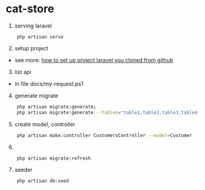 # cat-store

1. serving laravel
```shell
    php artisan serve
```

2. setup project 

- see more: [how to set up project laravel you cloned from github](https://anh0701.github.io/blogs/post/setup-laravel)

3. list api
- in file docs/my-request.ps1

4. generate migrate

```sh
    php artisan migrate:generate;
    php artisan migrate:generate --tables="table1,table2,table3,table4,table5";
```

5. create model, controller
```sh
    php artisan make:controller CustomersController --model=Customer
```

6.
```sh
    php artisan migrate:refresh
```

7. seeder
```sh
    php artisan db:seed
```